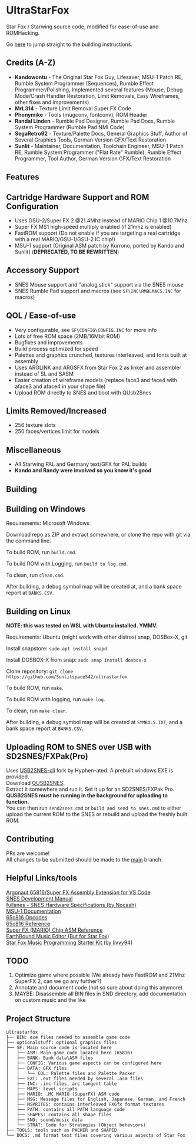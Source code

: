 # UltraStarFox

Star Fox / Starwing source code, modified for ease-of-use and ROMHacking.  

Go [here](#building) to jump straight to the building instructions.  

## Credits (A-Z)
- **Kandowontu** - The Original Star Fox Guy, Lifesaver, MSU-1 Patch RE, Rumble System Programmer (Sequences), Rumble Effect Programmer/Polishing, Implemented several features (Mouse, Debug Mode/Crash Handler Restoration, Limit Removals, Easy Wireframes, other fixes and improvements)  
- **MrL314** - Texture Limit Removal Super FX Code  
- **Phonymike** - Tools (mugconv, fontconv), ROM Header  
- **Randal Linden** - Rumble Pad Designer, Rumble Pad Docs, Rumble System Programmer (Rumble Pad NMI Code)  
- **SegaRetro92** - Texture/Palette Docs, General Graphics Stuff, Author of Several Graphics Tools, German Version GFX/Text Restoration   
- **Sunlit** - Maintainer, Documentation, Toolchain Engineer, MSU-1 Patch RE, Rumble System Programmer ("Flat Rate" Rumble), Rumble Effect Programmer, Tool Author, German Version GFX/Text Restoration  

## Features

## Cartridge Hardware Support and ROM Configuration

- Uses GSU-2/Super FX 2 @21.4Mhz instead of MARIO Chip 1 @10.7Mhz
- Super FX MS1 high-speed multiply enabled (if 21mhz is enabled)
- FastROM support (Do not enable if you are targeting a real cartridge with a real MARIO/GSU-1/GSU-2 IC chip!)
- MSU-1 support (Original ASM patch by Kurrono, ported by Kando and Sunlit) (**DEPRECATED, TO BE REWRITTEN**)

## Accessory Support

- SNES Mouse support and "analog stick" support via the SNES mouse
- SNES Rumble Pad support and macros (see ``SF\INC\RMBLMACS.INC`` for macros)

## QOL / Ease-of-use

- Very configurable, see ``SF\CONFIG\CONFIG.INC`` for more info
- Lots of free ROM space (2MB/16Mbit ROM)
- Bugfixes and improvements
- Build process optimized for speed
- Palettes and graphics crunched, textures interleaved, and fonts built at assembly
- Uses ARGLINK and ARGSFX from Star Fox 2 as linker and assembler instead of SL and SASM
- Easier creation of wireframe models (replace face3 and face4 with aface3 and aface4 in your shape file)
- Upload ROM directly to SNES and boot with QUsb2Snes

## Limits Removed/Increased

- 256 texture slots
- 250 faces/vertices limit for models

## Miscellaneous

- All Starwing PAL and Germany text/GFX for PAL builds
- **Kando and Randy were involved so you know it's good**

## Building

## Building on Windows

Requirements: Microsoft Windows

Download repo as ZIP and extract somewhere, or clone the repo with git via the command line.  

To build ROM, run ``build.cmd``.  

To build ROM with Logging, run ``build to log.cmd``.  

To clean, run ``clean.cmd``.  

After building, a debug symbol map will be created at, and a bank space report at ``BANKS.CSV``.  

## Building on Linux

**NOTE: this was tested on WSL with Ubuntu installed. YMMV.**  

Requirements: Ubuntu (might work with other distros) snap, DOSBox-X, git  

Install snapstore: ``sudo apt install snapd``  

Install DOSBOX-X from snap: ``sudo snap install dosbox-x``  

Clone repository: ``git clone https://github.com/Sunlitspace542/ultrastarfox``  

To build ROM, run ``make``.  

To build ROM with logging, run ``make log``.  

To clean, run ``make clean``.  

After building, a debug symbol map will be created at ``SYMBOLS.TXT``, and a bank space report at ``BANKS.CSV``.  

## Uploading ROM to SNES over USB with SD2SNES/FXPak(Pro)

Uses [USB2SNES-cli](https://github.com/Hyphen-ated/usb2snes-cli) fork by Hyphen-ated. A prebuilt windows EXE is provided.  
Download [QUSB2SNES](https://github.com/Skarsnik/QUsb2snes/releases).  
Extract it somewhere and run it. Set it up for an SD2SNES/FXPak Pro.  
**QUSB2SNES must be running in the background for uploading to function.**  
You can then run ``send2snes.cmd`` or ``build and send to snes.cmd`` to either upload the current ROM to the SNES or rebuild and upload the freshly built ROM.  

## Contributing

PRs are welcome!  
All changes to be submitted should be made to the [main](https://github.com/Sunlitspace542/ultrastarfox/tree/main) branch.  

## Helpful Links/tools

[Argonaut 65816/Super FX Assembly Extension for VS Code](https://github.com/Sunlitspace542/65816-superfx-asm-argonaut-vscode)  
[SNES Development Manual](https://archive.org/details/SNESDevManual)  
[fullsnes - SNES Hardware Specifications (by Nocash)](https://problemkaputt.de/fullsnes.htm)  
[MSU-1 Documentation](https://github.com/Sunlitspace542/MSU-1-Docs)  
[65c816 Opcodes](https://undisbeliever.net/snesdev/65816-opcodes.html)  
[65c816 Reference](https://wiki.superfamicom.org/65816-reference)  
[Super FX (MARIO) Chip ASM Reference](https://en.m.wikibooks.org/wiki/Super_NES_Programming/Super_FX_tutorial)  
[EarthBound Music Editor (But for Star Fox)](https://github.com/phonymike/ebmused4sf/)  
[Star Fox Music Programming Starter Kit (by livvy94)](https://www.dropbox.com/sh/m3sk75dmsyx5tey/AACLDXVcQEJk3ezQCDBitEs7a?dl=0)

## TODO

1. Optimize game where possible (We already have FastROM and 21Mhz SuperFX 2, can we go any further?)  
2. Annotate and document code (not so sure about doing this anymore)  
3. MAYBE: Disassemble all BIN files in SND directory, add documentation on custom music and the like  

## Project Structure

```
ultrastarfox
├── BIN: exe files needed to assemble game code
├── optionalstuff: optional graphics files
├── SF: Main source code is located here
│   ├── ASM: Main game code located here (65816)
│   ├── BANK: Bank data\ASM files
│   ├── CONFIG: Various game aspects can be configured here
│   ├── DATA: GFX files
│   │   └── COL: Palette files and Palette Packer
│   ├── EXT: .ext files needed by several .asm files
│   ├── INC: .inc files, arc tangent table
│   ├── MAPS: level scripts
│   ├── MARIO: .MC MARIO (SuperFX) ASM code
│   ├── MSG: Message files for English, Japanese, German, and French
│   ├── MSPRITES: contains interleaved FXGfx format textures
│   ├── PATH: contains all PATH language code
│   ├── SHAPES: contains all shape files
│   ├── SND: sound/music data
│   └── STRAT: Code for Strategies (Object behaviors)
├── TOOLS: tools such as PACKER and SHAPED
└── DOCS: .md format text files covering various aspects of Star Fox
```
